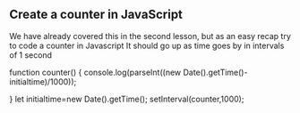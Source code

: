 ## Create a counter in JavaScript

We have already covered this in the second lesson, but as an easy recap try to code a counter in Javascript
It should go up as time goes by in intervals of 1 second



function counter()
{
   console.log(parseInt((new Date().getTime()-initialtime)/1000));
  
}
let initialtime=new Date().getTime();
setInterval(counter,1000);